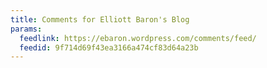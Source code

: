 ```yaml
---
title: Comments for Elliott Baron's Blog
params:
  feedlink: https://ebaron.wordpress.com/comments/feed/
  feedid: 9f714d69f43ea3166a474cf83d64a23b
---
```

